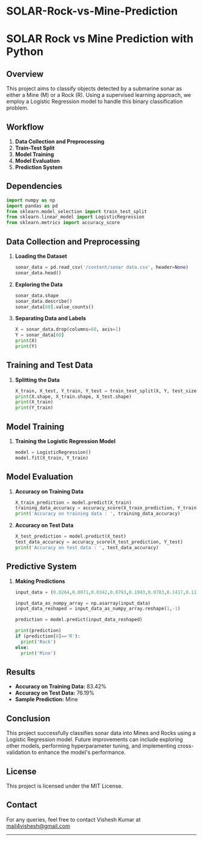 # SOLAR-Rock-vs-Mine-Prediction
# SOLAR Rock vs Mine Prediction with Python

## Overview
This project aims to classify objects detected by a submarine sonar as either a Mine (M) or a Rock (R). Using a supervised learning approach, we employ a Logistic Regression model to handle this binary classification problem.

## Workflow
1. **Data Collection and Preprocessing**
2. **Train-Test Split**
3. **Model Training**
4. **Model Evaluation**
5. **Prediction System**

## Dependencies
```python
import numpy as np
import pandas as pd
from sklearn.model_selection import train_test_split
from sklearn.linear_model import LogisticRegression
from sklearn.metrics import accuracy_score
```

## Data Collection and Preprocessing
1. **Loading the Dataset**
    ```python
    sonar_data = pd.read_csv('/content/sonar data.csv', header=None)
    sonar_data.head()
    ```
2. **Exploring the Data**
    ```python
    sonar_data.shape
    sonar_data.describe()
    sonar_data[60].value_counts()
    ```

3. **Separating Data and Labels**
    ```python
    X = sonar_data.drop(columns=60, axis=1)
    Y = sonar_data[60]
    print(X)
    print(Y)
    ```

## Training and Test Data
1. **Splitting the Data**
    ```python
    X_train, X_test, Y_train, Y_test = train_test_split(X, Y, test_size=0.1, stratify=Y, random_state=1)
    print(X.shape, X_train.shape, X_test.shape)
    print(X_train)
    print(Y_train)
    ```

## Model Training
1. **Training the Logistic Regression Model**
    ```python
    model = LogisticRegression()
    model.fit(X_train, Y_train)
    ```

## Model Evaluation
1. **Accuracy on Training Data**
    ```python
    X_train_prediction = model.predict(X_train)
    training_data_accuracy = accuracy_score(X_train_prediction, Y_train)
    print('Accuracy on training data : ', training_data_accuracy)
    ```

2. **Accuracy on Test Data**
    ```python
    X_test_prediction = model.predict(X_test)
    test_data_accuracy = accuracy_score(X_test_prediction, Y_test)
    print('Accuracy on test data : ', test_data_accuracy)
    ```

## Predictive System
1. **Making Predictions**
    ```python
    input_data = (0.0264,0.0071,0.0342,0.0793,0.1043,0.0783,0.1417,0.1176,0.0453,0.0945,0.1132,0.0840,0.0717,0.1968,0.2633,0.0191,0.5050,0.6711,0.7922,0.8381,0.8759,0.9422,1.0000,0.9931,0.9575,0.8647,0.7215,0.5801,0.4964,0.4886,0.4079,0.2443,0.1768,0.2472,0.3518,0.3762,0.2909,0.2311,0.3168,0.3554,0.3741,0.4443,0.3261,0.1963,0.0864,0.1688,0.1991,0.1217,0.0628,0.0323,0.0253,0.0214,0.0262,0.0177,0.0037,0.0068,0.0121,0.0077,0.0078,0.0066)
    
    input_data_as_numpy_array = np.asarray(input_data)
    input_data_reshaped = input_data_as_numpy_array.reshape(1,-1)
    
    prediction = model.predict(input_data_reshaped)
    
    print(prediction)
    if (prediction[0]=='R'):
      print('Rock')
    else:
      print('Mine')
    ```

## Results
- **Accuracy on Training Data:** 83.42%
- **Accuracy on Test Data:** 76.19%
- **Sample Prediction:** Mine

## Conclusion
This project successfully classifies sonar data into Mines and Rocks using a Logistic Regression model. Future improvements can include exploring other models, performing hyperparameter tuning, and implementing cross-validation to enhance the model's performance.

## License
This project is licensed under the MIT License.

## Contact
For any queries, feel free to contact Vishesh Kumar at mail4vishesh@gmail.com

---
